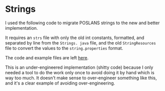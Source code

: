 # Strings

I used the following code to migrate POSLANS strings to the new and better
implementation.

It requires an `strs` file with only the old int constants, formatted, and
separated by line from the `Strings. java` file, and the old
`StringResources` file to convert the values to the `string.properties` format.

The code and example files are left 
[here](https://github.com/tobiasbriones/jdesk/tree/main/docs/migrations/v0.1.0-v0.2.0).

This is an under-engineered implementation (shitty code) because I only needed a
tool to do the work only once to avoid doing it by hand which is way too much.
It doesn't make sense to over-engineer something like this, and it's a clear
example of avoiding over-engineering.
